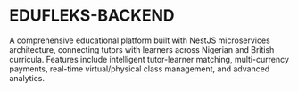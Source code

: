 # EDUFLEKS-BACKEND
A comprehensive educational platform built with NestJS microservices architecture, connecting tutors with learners across Nigerian and British curricula. Features include intelligent tutor-learner matching, multi-currency payments, real-time virtual/physical class management, and advanced analytics.
